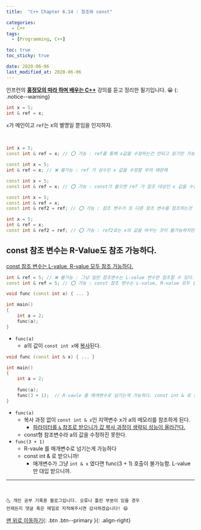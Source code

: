 ```yaml
---
title:  "C++ Chapter 6.14 : 참조와 const" 

categories:
  - C++
tags:
  - [Programming, C++]

toc: true
toc_sticky: true

date: 2020-06-06
last_modified_at: 2020-06-06
---
```

인프런의 **<u>홍정모의 따라 하며 배우는 C++</u>** 강의를 듣고 정리한 필기입니다. 😀
{: .notice--warning}

```cpp
int x = 5;
int & ref = x;
```
`x`가 메인이고 `ref`는 x의 별명일 뿐임을 인지하자.

<br>

```cpp
int x = 5;
const int & ref = x; // ⭕ 가능 : ref를 통해 x값을 수정하는건 안되고 읽기만 가능

const int x = 5;
int & ref = x; // ❌ 불가능 : ref 가 상수인 x 값을 수정할 우려 때문에

const int x = 5;
const int & ref = x; // ⭕ 가능 : const가 붙으면 ref 가 참조 대상인 x 값을 수정 못하니까 우려가 사라지므로.

const int x = 5;
const int & ref = x;
const int & ref2 = ref; // ⭕ 가능 : 참조 변수가 또 다른 참조 변수를 참조하는것 가능. x의 별명은 ref, ref2 2개가 된다.

int x = 5;
int & ref = x;
const int & ref2 = ref; // ⭕ 가능 : ref2로는 x의 값을 바꾸는 것이 불가능하지만 ref로는 x의 값을 바꿀 수 있다.

```

## const 참조 변수는 R-Value도 참조 가능하다.
<u>const 참조 변수는 L-value, R-value 모두 참조 가능하다.</u>

```cpp
int & ref = 5; // ❌ 불가능 : 그냥 일반 참조변수는 L-value 변수만 참조할 수 있다.
const int & ref = 5; // ⭕ 가능 : const 참조 변수는 L-value, R-value 모두 참조 가능하다.
```

```cpp
void func (const int x) { ... } 

int main()
{
    int a = 2;
    func(a);
}
```
- `func(a)` 
  - a의 값이 `const int x`에 <u>복사</u>된다.

```cpp
void func (const int & x) { ... }

int main()
{
    int a = 2;
    
    func(a); 
    func(3 + 1);  // R-vaule 를 매개변수로 넘기는게 가능하다. const int & 로 받으니까!
}
```
- `func(a)` 
  - 복사 과정 없이 `const int & x`인 지역변수 x가 a의 메모리를 참조하게 된다. 
    - <u>파라미터를 `&` 참조로 받으니가 값 복사 과정이 생략되 성능이 올라간다.</u>
  - const형 참조변수라 a의 값을 수정하진 못한다.
- `func(3 + 1)`
  - R-vaule 를 매개변수로 넘기는게 가능하다
  - const int & 로 받으니까!
    - 매개변수가 그냥 `int & x` 였다면 func(3 + 1) 호출이 불가능함. L-value만 대입 받으니까.

***
<br>

    🌜 개인 공부 기록용 블로그입니다. 오류나 틀린 부분이 있을 경우 
    언제든지 댓글 혹은 메일로 지적해주시면 감사하겠습니다! 😄

[맨 위로 이동하기](#){: .btn .btn--primary }{: .align-right}